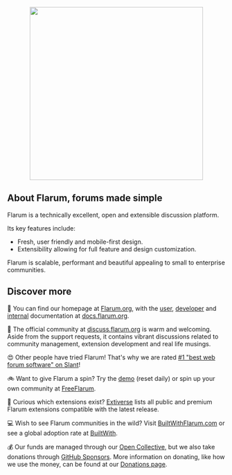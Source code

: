 <p align="center"><a href="https://flarum.org" target="_blank"><img src="https://raw.githubusercontent.com/flarum/flarum.org/blob/master/public/assets/img/logo.png" width="400"></a></p>

## About Flarum, forums made simple

Flarum is a technically excellent, open and extensible discussion platform. 

Its key features include:

- Fresh, user friendly and mobile-first design.
- Extensibility allowing for full feature and design customization.

Flarum is scalable, performant and beautiful appealing to small to enterprise communities.

## Discover more

🏡 You can find our homepage at [Flarum.org](https://flarum.org), with the [user](https://docs.flarum.org), [developer](https://docs.flarum.org/extend) and [internal](https://docs.flarum.org/internal) documentation at [docs.flarum.org](https://docs.flarum.org).

🤝 The official community at [discuss.flarum.org](https://discuss.flarum.org) is warm and welcoming. Aside from the support requests, it contains vibrant discussions related to community management, extension development and real life musings.

😍 Other people have tried Flarum! That's why we are rated [#1 "best web forum software" on Slant](https://www.slant.co/topics/898/~best-web-forum-software-packages)!

🚲 Want to give Flarum a spin? Try the [demo](https://demo.flarum.site) (reset daily) or spin up your own community at [FreeFlarum](https://freeflarum.com).

🧩 Curious which extensions exist? [Extiverse](https://extiverse.com) lists all public and premium Flarum extensions compatible with the latest release.

💻 Wish to see Flarum communities in the wild? Visit [BuiltWithFlarum.com](https://builtwithflarum.com/) or see a global adoption rate at [BuiltWith](https://trends.builtwith.com/cms/Flarum).

💰 Our funds are managed through our [Open Collective](https://opencollective.com/flarum), but we also take donations through [GitHub Sponsors](https://github.com/sponsors/flarum). More information on donating, like how we use the money, can be found at our [Donations page](https://flarum.org/donate).